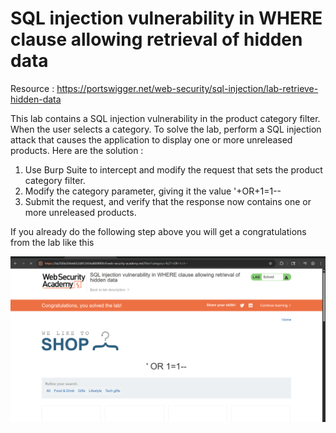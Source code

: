 # SQL injection vulnerability in WHERE clause allowing retrieval of hidden data
Resource : https://portswigger.net/web-security/sql-injection/lab-retrieve-hidden-data

This lab contains a SQL injection vulnerability in the product category filter. When the user selects a category. To solve the lab, perform a SQL injection attack that causes the application to display one or more unreleased products. Here are the solution :

1. Use Burp Suite to intercept and modify the request that sets the product category filter.
2. Modify the category parameter, giving it the value '+OR+1=1--
3. Submit the request, and verify that the response now contains one or more unreleased products.

If you already do the following step above you will get a congratulations from the lab like this

![alt text](<img/Screenshot 2025-09-10 110156.png>)